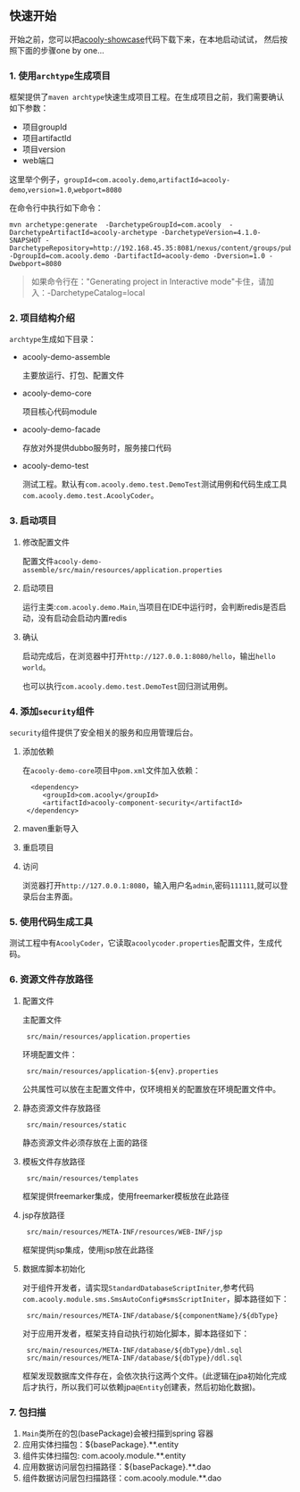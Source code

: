 ## 快速开始

开始之前，您可以把[acooly-showcase](http://gitlab.yiji/fintech/acooly-showcase)代码下载下来，在本地启动试试，
然后按照下面的步骤one by one...


### 1. 使用`archtype`生成项目

框架提供了`maven archtype`快速生成项目工程。在生成项目之前，我们需要确认如下参数：

* 项目groupId
* 项目artifactId
* 项目version
* web端口

这里举个例子，`groupId=com.acooly.demo`,`artifactId=acooly-demo`,`version=1.0`,`webport=8080`

在命令行中执行如下命令：

 	mvn archetype:generate  -DarchetypeGroupId=com.acooly  -DarchetypeArtifactId=acooly-archetype -DarchetypeVersion=4.1.0-SNAPSHOT -DarchetypeRepository=http://192.168.45.35:8081/nexus/content/groups/public/ -DgroupId=com.acooly.demo -DartifactId=acooly-demo -Dversion=1.0 -Dwebport=8080
 	
> 如果命令行在："Generating project in Interactive mode"卡住，请加入：-DarchetypeCatalog=local

 	
### 2. 项目结构介绍

`archtype`生成如下目录：

* acooly-demo-assemble

	主要放运行、打包、配置文件
	
* acooly-demo-core

	项目核心代码module
	
* acooly-demo-facade

	存放对外提供dubbo服务时，服务接口代码

* acooly-demo-test

	测试工程。默认有`com.acooly.demo.test.DemoTest`测试用例和代码生成工具`com.acooly.demo.test.AcoolyCoder`。
	
### 3. 启动项目

1. 修改配置文件

	配置文件`acooly-demo-assemble/src/main/resources/application.properties`
	
2. 启动项目

	运行主类:`com.acooly.demo.Main`,当项目在IDE中运行时，会判断redis是否启动，没有启动会启动内置redis
	
3. 确认
	
	启动完成后，在浏览器中打开`http://127.0.0.1:8080/hello`，输出`hello world`。
	
	也可以执行`com.acooly.demo.test.DemoTest`回归测试用例。
	
### 4. 添加`security`组件

`security`组件提供了安全相关的服务和应用管理后台。

1. 添加依赖

	在`acooly-demo-core`项目中`pom.xml`文件加入依赖：
	
		 <dependency>
            <groupId>com.acooly</groupId>
            <artifactId>acooly-component-security</artifactId>
        </dependency>
        
2. maven重新导入
3. 重启项目
4. 访问

	浏览器打开`http://127.0.0.1:8080`，输入用户名`admin`,密码`111111`,就可以登录后台主界面。
	
### 5. 使用代码生成工具
		
测试工程中有`AcoolyCoder`，它读取`acoolycoder.properties`配置文件，生成代码。

### 6. 资源文件存放路径

1. 配置文件

    主配置文件

        src/main/resources/application.properties


    环境配置文件：

        src/main/resources/application-${env}.properties

    公共属性可以放在主配置文件中，仅环境相关的配置放在环境配置文件中。

2. 静态资源文件存放路径

        src/main/resources/static

    静态资源文件必须存放在上面的路径

3. 模板文件存放路径

        src/main/resources/templates

    框架提供freemarker集成，使用freemarker模板放在此路径

4. jsp存放路径

        src/main/resources/META-INF/resources/WEB-INF/jsp

   框架提供jsp集成，使用jsp放在此路径

5. 数据库脚本初始化

    对于组件开发者，请实现`StandardDatabaseScriptIniter`,参考代码`com.acooly.module.sms.SmsAutoConfig#smsScriptIniter`，脚本路径如下：

        src/main/resources/META-INF/database/${componentName}/${dbType}

    对于应用开发者，框架支持自动执行初始化脚本，脚本路径如下：

        src/main/resources/META-INF/database/${dbType}/dml.sql
        src/main/resources/META-INF/database/${dbType}/ddl.sql


    框架发现数据库文件存在，会依次执行这两个文件。(此逻辑在jpa初始化完成后才执行，所以我们可以依赖jpa`@Entity`创建表，然后初始化数据)。

### 7. 包扫描

1. `Main`类所在的包(basePackage)会被扫描到spring 容器
2. 应用实体扫描包：${basePackage}.**.entity
3. 组件实体扫描包: com.acooly.module.**.entity
4. 应用数据访问层包扫描路径：${basePackage}.**.dao
5. 组件数据访问层包扫描路径：com.acooly.module.**.dao
